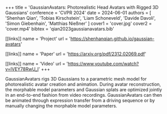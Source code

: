 +++
title = 'GaussianAvatars: Photorealistic Head Avatars with Rigged 3D Gaussians'
conference = 'CVPR 2024'
date = 2024-06-01
authors = [ 'Shenhan Qian', 'Tobias Kirschstein', 'Liam Schoneveld', 'Davide Davoli', 'Simon Giebenhain', 'Matthias Nießner' ]
cover1 = 'cover.jpg'
cover2 = 'cover.mp4'
bibtex = 'qian2023gaussianavatars.bib'

[[links]]
name = 'Project'
url = 'https://shenhanqian.github.io/gaussian-avatars'

[[links]]
name = 'Paper'
url = 'https://arxiv.org/pdf/2312.02069.pdf'

[[links]]
name = 'Video'
url = 'https://www.youtube.com/watch?v=lVEY78RwU_I'
+++

GaussianAvatars rigs 3D Gaussians to a parametric mesh model for photorealistic avatar creation and animation.
During avatar reconstruction, the morphable model parameters and Gaussian splats are optimized jointly in an end-to-end fashion from video recordings.
GaussianAvatars can then be animated through expression transfer from a driving sequence or by manually changing the morphable model parameters.